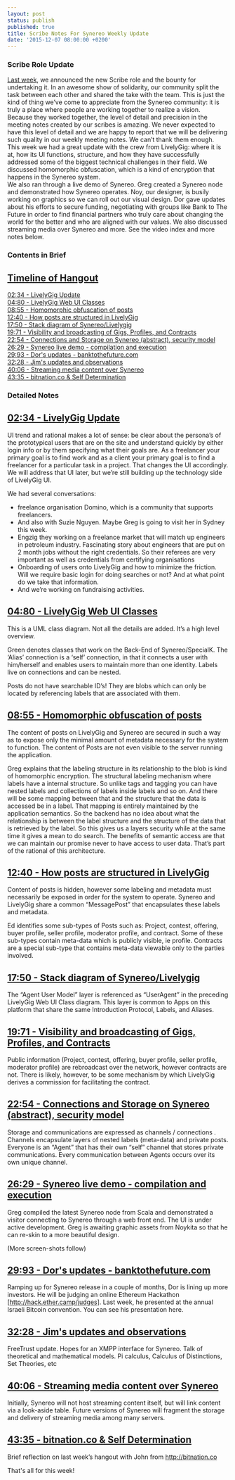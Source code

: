 ```yaml
---
layout: post
status: publish
published: true
title: Scribe Notes For Synereo Weekly Update
date: '2015-12-07 08:00:00 +0200'
---
```


### Scribe Role Update
[Last week](http://blog.synereo.com/2015/12/02/new-bounty/), we announced the new Scribe role and the bounty for undertaking it. In an awesome show of solidarity, our community split the task between each other and shared the take with the team. This is just the kind of thing we’ve come to appreciate from the Synereo community: it is truly a place where people are working together to realize a vision. 
<BR>
Because they worked together, the level of detail and precision in the meeting notes created by our scribes is amazing. We never expected to have this level of detail and we are happy to report that we will be delivering such quality in our weekly meeting notes. We can’t thank them enough. 
<BR>
This week we had a great update with the crew from LivelyGig: where it is at, how its UI functions, structure, and how they have successfully addressed some of the biggest technical challenges in their field. We discussed homomorphic obfuscation, which is a kind of encryption that happens in the Synereo system.
<BR>
We also ran through a live demo of Synereo. Greg created a Synereo node and demonstrated how Synereo operates. Noy, our designer, is busily working on graphics so we can roll out our visual design. Dor gave updates about his efforts to secure funding, negotiating with groups like Bank to The Future in order to find financial partners who truly care about changing the world for the better and who are aligned with our values. We also discussed streaming media over Synereo and more. 
See the video index and more notes below.
<BR>

### Contents in Brief

## [Timeline of Hangout](https://www.youtube.com/watch?v=mUF5hWVdxRQ) <BR>
[02:34 - LivelyGig Update](https://youtu.be/mUF5hWVdxRQ?t=234) <BR>
[04:80 - LivelyGig Web UI Classes](https://youtu.be/mUF5hWVdxRQ?t=480) <BR>
[08:55 - Homomorphic obfuscation of posts](https://youtu.be/mUF5hWVdxRQ?t=855) <BR>
[12:40 - How posts are structured in LivelyGig](https://youtu.be/mUF5hWVdxRQ?t=1240) <BR>
[17:50 - Stack diagram of Synereo/Livelygig](https://youtu.be/mUF5hWVdxRQ?t=1750) <BR>
[19:71 - Visibility and broadcasting of Gigs, Profiles, and Contracts](https://youtu.be/mUF5hWVdxRQ?t=1971) <BR>
[22:54 - Connections and Storage on Synereo (abstract), security model](https://youtu.be/mUF5hWVdxRQ?t=2254) <BR>
[26:29 - Synereo live demo - compilation and execution](https://youtu.be/mUF5hWVdxRQ?t=2629) <BR>
[29:93 - Dor's updates - banktothefuture.com](https://www.youtu.be/mUF5hWVdxRQ?t=2993) <BR>
[32:28 - Jim's updates and observations](https://youtu.be/mUF5hWVdxRQ?t=3228) <BR>
[40:06 - Streaming media content over Synereo](https://youtu.be/mUF5hWVdxRQ?t=4006) <BR>
[43:35 - bitnation.co & Self Determination](https://youtu.be/mUF5hWVdxRQ?t=4335) <BR>

### Detailed Notes

## [02:34 - LivelyGig Update](https://youtu.be/mUF5hWVdxRQ?t=234) <BR>

UI trend and rational makes a lot of sense: be clear about the persona’s of the prototypical users that are on the site and understand quickly by either login info or by them specifying what their goals are. As a freelancer your primary goal is to find work and as a client your primary goal is to find a freelancer for a particular task in a project. That changes the UI accordingly. We will address that UI later, but we’re still building up the technology side of LivelyGig UI. <BR>

We had several conversations:
* freelance organisation Domino, which is a community that supports freelancers. 
* And also with Suzie Nguyen. Maybe Greg is going to visit her in Sydney this week.
* Engzig they working on a freelance market that will match up engineers in petroleum industry. Fascinating story about engineers that are put on 2 month jobs without the right credentials. So their referees are very important as well as credentials from certifying organisations
* Onboarding of users onto LivelyGig and how to minimize the friction. Will we require basic login for doing searches or not? And at what point do we take that information.
* And we’re working on fundraising activities.

## [04:80 - LivelyGig Web UI Classes](https://youtu.be/mUF5hWVdxRQ?t=480) <BR>



This is a UML class diagram. Not all the details are added. It’s a high level overview.

Green denotes classes that work on the Back-End of Synereo/SpecialK.
The ‘Alias’ connection is a ‘self’ connection, in that it connects a user with him/herself and enables users to maintain more than one identity. Labels live on connections and can be nested. 

Posts do not have searchable ID’s! They are blobs which can only be located by referencing labels that are associated with them. 


## [08:55 - Homomorphic obfuscation of posts](https://youtu.be/mUF5hWVdxRQ?t=855) <BR>

The content of posts on LivelyGig and Synereo are secured in such a way as to expose only the minimal amount of metadata necessary for the system to function. The content of Posts are not even visible to the server running the application.

Greg explains that the labeling structure in its relationship to the blob is kind of homomorphic encryption. The structural labeling mechanism where labels have a internal structure. So unlike tags and tagging you can have nested labels and collections of labels inside labels and so on. And there will be some mapping between that and the structure that the data is accessed be in a label. That mapping is entirely maintained by the application semantics. So the backend has no idea about what the relationship is between the label structure and the structure of the data that is retrieved by the label. So this gives us a layers security while at the same time it gives a mean to do search. The benefits of semantic access are that we can maintain our promise never to have access to user data. That’s part of the rational of this architecture.


## [12:40 - How posts are structured in LivelyGig](https://youtu.be/mUF5hWVdxRQ?t=1240) <BR>


Content of posts is hidden, however some labeling and metadata must necessarily be exposed in order for the system to operate. Synereo and LivelyGig share a common “MessagePost” that encapsulates these labels and metadata.

Ed identifies some sub-types of Posts such as: Project, contest, offering, buyer profile, seller profile, moderator profile, and contract. Some of these sub-types contain meta-data which is publicly visible, ie profile. Contracts are a special sub-type that contains meta-data viewable only to the parties involved.

## [17:50 - Stack diagram of Synereo/Livelygig](https://youtu.be/mUF5hWVdxRQ?t=1750) <BR>

The “Agent User Model” layer is referenced as “UserAgent” in the preceding LivelyGig Web UI Class diagram. This layer is common to Apps on this platform that share the same Introduction Protocol, Labels, and Aliases.

## [19:71 - Visibility and broadcasting of Gigs, Profiles, and Contracts](https://youtu.be/mUF5hWVdxRQ?t=1971) <BR>

Public information (Project, contest, offering, buyer profile, seller profile, moderator profile) are rebroadcast over the network, however contracts are not. There is likely, however, to be some mechanism by which LivelyGig derives a commission for facilitating the contract.

## [22:54 - Connections and Storage on Synereo (abstract), security model](https://youtu.be/mUF5hWVdxRQ?t=2254) <BR>


Storage and communications are expressed as channels / connections . Channels encapsulate layers of nested labels (meta-data) and private posts. Everyone is an “Agent” that has their own “self” channel that stores private communications. Every communication between Agents occurs over its own unique channel.

## [26:29 - Synereo live demo - compilation and execution](https://youtu.be/mUF5hWVdxRQ?t=2629) <BR>


Greg compiled the latest Synereo node from Scala and demonstrated a visitor connecting to Synereo through a web front end. The UI is under active development. Greg is awaiting graphic assets from Noykita so that he can re-skin to a more beautiful design.

(More screen-shots follow)








## [29:93 - Dor's updates - banktothefuture.com](https://www.youtu.be/mUF5hWVdxRQ?t=2993) <BR>

Ramping up for Synereo release in a couple of months, Dor is lining up more investors. He will be judging an online Ethereum Hackathon [http://hack.ether.camp/judges]. Last week, he presented at the annual Israeli Bitcoin convention. You can see his presentation here. 

## [32:28 - Jim's updates and observations](https://youtu.be/mUF5hWVdxRQ?t=3228) <BR>

FreeTrust update. Hopes for an XMPP interface for Synereo. Talk of theoretical and mathematical models. Pi calculus, Calculus of Distinctions, Set Theories, etc

## [40:06 - Streaming media content over Synereo](https://youtu.be/mUF5hWVdxRQ?t=4006) <BR>

Initially, Synereo will not host streaming content itself, but will link content via a look-aside table. Future versions of Synereo will fragment the storage and delivery of streaming media among many servers.

## [43:35 - bitnation.co & Self Determination](https://youtu.be/mUF5hWVdxRQ?t=4335) <BR>

Brief reflection on last week’s hangout with John from http://bitnation.co

That's all for this week!
